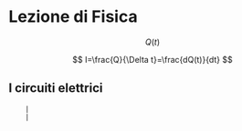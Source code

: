 # Lezione di Fisica


$$
Q(t)
$$


$$
I=\frac{Q}{\Delta t}=\frac{dQ(t)}{dt}
$$


## I circuiti elettrici


		|
		|	
<!--stackedit_data:
eyJoaXN0b3J5IjpbNzg4MzU3OTgxXX0=
-->